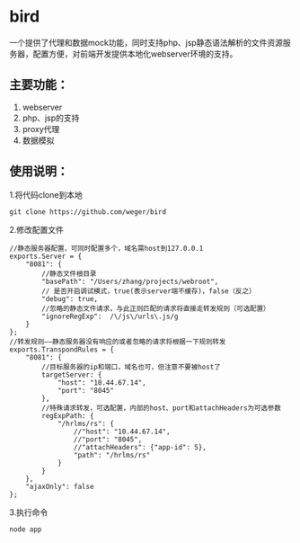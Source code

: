 bird
====

一个提供了代理和数据mock功能，同时支持php、jsp静态语法解析的文件资源服务器，配置方便，对前端开发提供本地化webserver环境的支持。


主要功能：
-------------
1.  webserver
2.  php、jsp的支持
3.  proxy代理
4.  数据模拟


使用说明：
-------------
1.将代码clone到本地
````
git clone https://github.com/weger/bird
````
2.修改配置文件
````
//静态服务器配置，可同时配置多个，域名需host到127.0.0.1
exports.Server = {
    "8081": {
        //静态文件根目录
        "basePath": "/Users/zhang/projects/webroot",
        // 是否开启调试模式，true(表示server端不缓存)，false（反之）
        "debug": true,
        //忽略的静态文件请求，与此正则匹配的请求将直接走转发规则（可选配置）
        "ignoreRegExp":  /\/js\/urls\.js/g
    }
};
//转发规则——静态服务器没有响应的或者忽略的请求将根据一下规则转发
exports.TranspondRules = {
    "8081": {
        //目标服务器的ip和端口，域名也可，但注意不要被host了
        targetServer: {
            "host": "10.44.67.14",
            "port": "8045"
        },
        //特殊请求转发，可选配置，内部的host、port和attachHeaders为可选参数
        regExpPath: {
            "/hrlms/rs": {
                //"host": "10.44.67.14",
                //"port": "8045",
                //"attachHeaders": {"app-id": 5},
                "path": "/hrlms/rs"
            }
        }
    },
    "ajaxOnly": false
};
````
3.执行命令
````
node app
````
